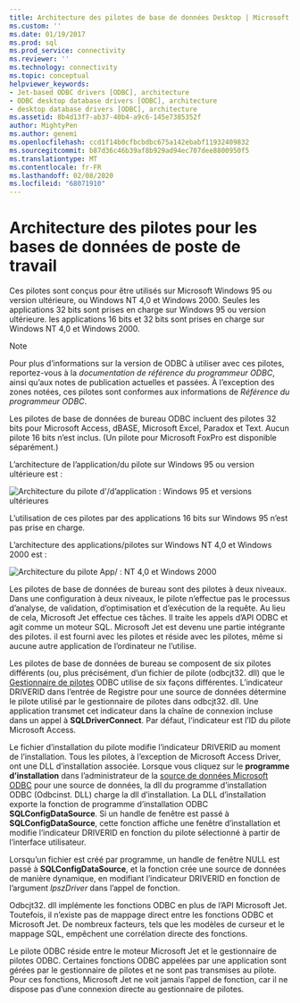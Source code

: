```yaml
---
title: Architecture des pilotes de base de données Desktop | Microsoft Docs
ms.custom: ''
ms.date: 01/19/2017
ms.prod: sql
ms.prod_service: connectivity
ms.reviewer: ''
ms.technology: connectivity
ms.topic: conceptual
helpviewer_keywords:
- Jet-based ODBC drivers [ODBC], architecture
- ODBC desktop database drivers [ODBC], architecture
- desktop database drivers [ODBC], architecture
ms.assetid: 8b4d13f7-ab37-40b4-a9c6-145e7385352f
author: MightyPen
ms.author: genemi
ms.openlocfilehash: ccd1f14b0cfbcbdbc675a142ebabf11932409832
ms.sourcegitcommit: b87d36c46b39af8b929ad94ec707dee8800950f5
ms.translationtype: MT
ms.contentlocale: fr-FR
ms.lasthandoff: 02/08/2020
ms.locfileid: "68071910"
---
```

# <a name="desktop-database-drivers-architecture"></a>Architecture des pilotes pour les bases de données de poste de travail
Ces pilotes sont conçus pour être utilisés sur Microsoft Windows 95 ou version ultérieure, ou Windows NT 4,0 et Windows 2000. Seules les applications 32 bits sont prises en charge sur Windows 95 ou version ultérieure. les applications 16 bits et 32 bits sont prises en charge sur Windows NT 4,0 et Windows 2000.  
  
> [!NOTE]  
>  Pour plus d’informations sur la version de ODBC à utiliser avec ces pilotes, reportez-vous à la *documentation de référence du programmeur ODBC*, ainsi qu’aux notes de publication actuelles et passées. À l’exception des zones notées, ces pilotes sont conformes aux informations de *Référence du programmeur ODBC*.  
  
 Les pilotes de base de données de bureau ODBC incluent des pilotes 32 bits pour Microsoft Access, dBASE, Microsoft Excel, Paradox et Text. Aucun pilote 16 bits n’est inclus. (Un pilote pour Microsoft FoxPro est disponible séparément.)  
  
 L’architecture de l’application/du pilote sur Windows 95 ou version ultérieure est :  
  
 ![Architecture du pilote d'&#47;d’application : Windows 95 et versions ultérieures](../../odbc/microsoft/media/odbcjetarch1.gif "ODBCJetArch1")  
  
 L’utilisation de ces pilotes par des applications 16 bits sur Windows 95 n’est pas prise en charge.  
  
 L’architecture des applications/pilotes sur Windows NT 4,0 et Windows 2000 est :  
  
 ![Architecture du pilote App&#47; : NT 4,0 et Windows 2000](../../odbc/microsoft/media/odbcjetarch2.gif "ODBCJetArch2")  
  
 Les pilotes de base de données de bureau sont des pilotes à deux niveaux. Dans une configuration à deux niveaux, le pilote n’effectue pas le processus d’analyse, de validation, d’optimisation et d’exécution de la requête. Au lieu de cela, Microsoft Jet effectue ces tâches. Il traite les appels d’API ODBC et agit comme un moteur SQL. Microsoft Jet est devenu une partie intégrante des pilotes. il est fourni avec les pilotes et réside avec les pilotes, même si aucune autre application de l’ordinateur ne l’utilise.  
  
 Les pilotes de base de données de bureau se composent de six pilotes différents (ou, plus précisément, d’un fichier de pilote (odbcjt32. dll) que le [Gestionnaire de pilotes](../../odbc/reference/the-driver-manager.md) ODBC utilise de six façons différentes. L’indicateur DRIVERID dans l’entrée de Registre pour une source de données détermine le pilote utilisé par le gestionnaire de pilotes dans odbcjt32. dll. Une application transmet cet indicateur dans la chaîne de connexion incluse dans un appel à **SQLDriverConnect**. Par défaut, l’indicateur est l’ID du pilote Microsoft Access.  
  
 Le fichier d’installation du pilote modifie l’indicateur DRIVERID au moment de l’installation. Tous les pilotes, à l’exception de Microsoft Access Driver, ont une DLL d’installation associée. Lorsque vous cliquez sur le **programme d’installation** dans l’administrateur de la [source de données Microsoft ODBC](../../odbc/admin/odbc-data-source-administrator.md) pour une source de données, la dll du programme d’installation ODBC (Odbcinst. DLL) charge la dll d’installation. La DLL d’installation exporte la fonction de programme d’installation ODBC **SQLConfigDataSource**. Si un handle de fenêtre est passé à **SQLConfigDataSource**, cette fonction affiche une fenêtre d’installation et modifie l’indicateur DRIVERID en fonction du pilote sélectionné à partir de l’interface utilisateur.  
  
 Lorsqu’un fichier est créé par programme, un handle de fenêtre NULL est passé à **SQLConfigDataSource**, et la fonction crée une source de données de manière dynamique, en modifiant l’indicateur DRIVERID en fonction de l’argument *lpszDriver* dans l’appel de fonction.  
  
 Odbcjt32. dll implémente les fonctions ODBC en plus de l’API Microsoft Jet. Toutefois, il n’existe pas de mappage direct entre les fonctions ODBC et Microsoft Jet. De nombreux facteurs, tels que les modèles de curseur et le mappage SQL, empêchent une corrélation directe des fonctions.  
  
 Le pilote ODBC réside entre le moteur Microsoft Jet et le gestionnaire de pilotes ODBC. Certaines fonctions ODBC appelées par une application sont gérées par le gestionnaire de pilotes et ne sont pas transmises au pilote. Pour ces fonctions, Microsoft Jet ne voit jamais l’appel de fonction, car il ne dispose pas d’une connexion directe au gestionnaire de pilotes.

